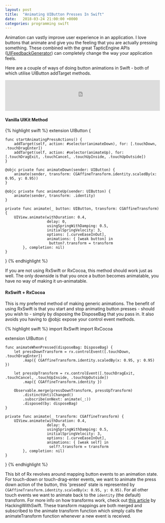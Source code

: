 ```yaml
---
layout: post
title:  "Animating UIButton Presses In Swift"
date:   2018-03-24 21:00:00 +0000
categories: programming swift
---
```


Animation can vastly improve user experience in an application. I love buttons that animate and give you the feeling that you are actually pressing something. These combined with the great TapticEngine APIs ([UIFeedbackGenerator](https://developer.apple.com/documentation/uikit/uifeedbackgenerator)) can completely change the way your application feels.

Here are a couple of ways of doing button animations in Swift - both of which utilise UIButton addTarget methods.
<iframe src="https://giphy.com/embed/WxTzRZHomhAvHD8kgV" width="100%" height="100" frameBorder="0" class="giphy-embed" allowFullScreen style="pointer-events: none;"></iframe>

#### Vanilla UIKit Method
{% highlight swift %}
extension UIButton {
    
    func startAnimatingPressActions() {
        addTarget(self, action: #selector(animateDown), for: [.touchDown, .touchDragEnter])
        addTarget(self, action: #selector(animateUp), for: [.touchDragExit, .touchCancel, .touchUpInside, .touchUpOutside])
    }
    
    @objc private func animateDown(sender: UIButton) {
        animate(sender, transform: CGAffineTransform.identity.scaledBy(x: 0.95, y: 0.95))
    }
    
    @objc private func animateUp(sender: UIButton) {
        animate(sender, transform: .identity)
    }
    
    private func animate(_ button: UIButton, transform: CGAffineTransform) {
        UIView.animate(withDuration: 0.4,
                       delay: 0,
                       usingSpringWithDamping: 0.5,
                       initialSpringVelocity: 3,
                       options: [.curveEaseInOut],
                       animations: { [weak button] in
                        button?.transform = transform
            }, completion: nil)
    }
    
}
{% endhighlight %}

If you are not using RxSwift or RxCocoa, this method should work just as well. The only downside is that you once a button becomes animatable, you have no way of making it un-animatable.

#### RxSwift + RxCocoa
This is my preferred method of making generic animations. The benefit of using RxSwift is that you start and stop animating button presses - should you wish to - simply by disposing the DisposeBag that you pass in. It also avoids you having to @objc expose your control event methods.

{% highlight swift %}
import RxSwift
import RxCocoa

extension UIButton {
    
    func animateWhenPressed(disposeBag: DisposeBag) {
        let pressDownTransform = rx.controlEvent([.touchDown, .touchDragEnter])
            .map({ CGAffineTransform.identity.scaledBy(x: 0.95, y: 0.95) })
        
        let pressUpTransform = rx.controlEvent([.touchDragExit, .touchCancel, .touchUpInside, .touchUpOutside])
            .map({ CGAffineTransform.identity })
        
        Observable.merge(pressDownTransform, pressUpTransform)
            .distinctUntilChanged()
            .subscribe(onNext: animate(_:))
            .disposed(by: disposeBag)
    }
    
    private func animate(_ transform: CGAffineTransform) {
        UIView.animate(withDuration: 0.4,
                       delay: 0,
                       usingSpringWithDamping: 0.5,
                       initialSpringVelocity: 3,
                       options: [.curveEaseInOut],
                       animations: { [weak self] in
                        self?.transform = transform
            }, completion: nil)
    }
    
}
{% endhighlight %}

This bit of Rx revolves around mapping button events to an animation state. For touch-down or touch-drag-enter events, we want to animate the press down action of the button, this 'pressed' state is represented by `CGAffineTransform.identity.scaledBy(x: 0.95, y: 0.95)`. For all other touch events we want to animate back to the `identity` (the default) transform. For more info on how transforms work, check out [this article](https://www.hackingwithswift.com/read/15/4/transform-cgaffinetransform) by HackingWithSwift. These transform mappings are both merged and subscribed to the animate transform function which simply calls the animateTransform function whenever a new event is received.
